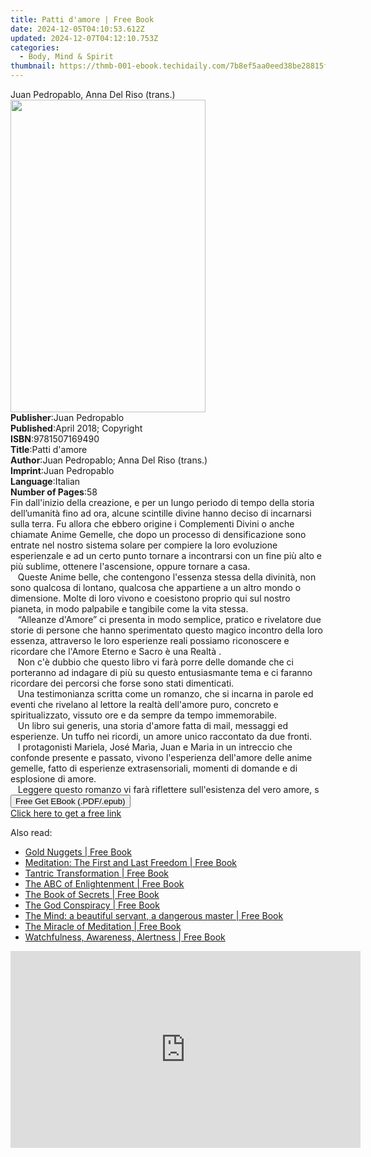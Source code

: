 ```yaml
---
title: Patti d'amore | Free Book
date: 2024-12-05T04:10:53.612Z
updated: 2024-12-07T04:12:10.753Z
categories:
  - Body, Mind & Spirit
thumbnail: https://thmb-001-ebook.techidaily.com/7b8ef5aa0eed38be28815f84619d58f30677194062ebf18ddee784f0c3eb6885.jpg
---
```

<main id="book-container">
  <div class="flex flex-col">
    <div class="book-brief flex-1 py-6 px-4 sm:p-6 md:py-10 md:px-8">
      <!-- brief-->
      <div class="book-brief-main">Juan Pedropablo, Anna Del Riso (trans.)</div>
    </div>
    <div
      class="book-meta-info flex-1 grid gap-4 col-start-1 col-end-3 row-start-1 sm:mb-6 sm:grid-cols-4 lg:gap-6 lg:col-start-2 lg:row-end-6 lg:row-span-6 lg:mb-0"
    >
      <div
        class="book-meta-info-left place-content-center mt-4 p-4 text-sm leading-6 col-start-2 col-span-2 dark:text-slate-400"
      >
        <img
          class="w-full h-500 object-cover rounded-lg sm:h-255 sm:col-span-2 lg:col-span-full"
          src="https://img-001-ebook.techidaily.com/91df826dfe4713a0f0438fa851149fbf374f69604026c59b093b6e9bd39490e3.jpg"
          alt=""
          width="312"
          height="500"
        />
      </div>
      <div
        class="book-meta-info-right mt-2 col-start-1 row-start-2 col-span-3 self-center"
      >
        <!-- meta data  -->
        <div class="flex flex-col px-4 md:px-8">
          <div class="flex-1">
            <strong>Publisher</strong>:<span class="px-2">Juan Pedropablo</span>
          </div>
          <div class="flex-1">
            <strong>Published</strong>:<span class="px-2"
              >April 2018; Copyright</span
            >
          </div>
          <div class="flex-1">
            <strong>ISBN</strong>:<span class="px-2">9781507169490</span>
          </div>
          <div class="flex-1">
            <strong>Title</strong>:<span class="px-2">Patti d&#39;amore</span>
          </div>
          <div class="flex-1">
            <strong>Author</strong>:<span class="px-2"
              >Juan Pedropablo; Anna Del Riso (trans.)</span
            >
          </div>
          <div class="flex-1">
            <strong>Imprint</strong>:<span class="px-2">Juan Pedropablo</span>
          </div>
          <div class="flex-1">
            <strong>Language</strong>:<span class="px-2">Italian</span>
          </div>
          <div class="flex-1">
            <strong>Number of Pages</strong>:<span class="px-2">58</span>
          </div>
        </div>
      </div>
    </div>
    <div class="book-description flex-1 py-6 px-4 sm:p-6 md:py-10 md:px-8">
      <div class="book-description-main">
        <div accordion-content="" id="description">
          Fin dall'inizio della creazione, e per un lungo periodo di tempo della
          storia dell’umanità fino ad ora, alcune scintille divine hanno deciso
          di incarnarsi sulla terra. Fu allora che ebbero origine i Complementi
          Divini o anche chiamate Anime Gemelle, che dopo un processo di
          densificazione sono entrate nel nostro sistema solare per compiere la
          loro evoluzione esperienzale e ad un certo punto tornare a incontrarsi
          con un fine più alto e più sublime, ottenere l'ascensione, oppure
          tornare a casa.<br />&nbsp;&nbsp; Queste Anime belle, che contengono
          l'essenza stessa della divinità, non sono qualcosa di lontano,
          qualcosa che appartiene a un altro mondo o dimensione. Molte di loro
          vivono e coesistono proprio qui sul nostro pianeta, in modo palpabile
          e tangibile come la vita stessa.<br />&nbsp;&nbsp; “Alleanze d'Amore”
          ci presenta in modo semplice, pratico e rivelatore due storie di
          persone che hanno sperimentato questo magico incontro della loro
          essenza, attraverso le loro esperienze reali possiamo riconoscere e
          ricordare che l'Amore Eterno e Sacro è una Realtà .<br />&nbsp;&nbsp;
          Non c'è dubbio che questo libro vi farà porre delle domande che ci
          porteranno ad indagare di più su questo entusiasmante tema e ci
          faranno ricordare dei percorsi che forse sono stati dimenticati.<br />&nbsp;&nbsp;
          Una testimonianza scritta come un romanzo, che si incarna in parole ed
          eventi che rivelano al lettore la realtà dell'amore puro, concreto e
          spiritualizzato, vissuto ore e da sempre da tempo immemorabile.<br />&nbsp;
          &nbsp;Un libro sui generis, una storia d'amore fatta di mail, messaggi
          ed esperienze. Un tuffo nei ricordi, un amore unico raccontato da due
          fronti.<br />&nbsp; &nbsp;I protagonisti Mariela, José Marìa, Juan e
          Maria in un intreccio che confonde presente e passato, vivono
          l'esperienza dell'amore delle anime gemelle, fatto di esperienze
          extrasensoriali, momenti di domande e di esplosione di amore.<br />&nbsp;
          &nbsp;Leggere questo romanzo vi farà riflettere sull'esistenza del
          vero amore, s
        </div>
        <div class="accordion-fader"></div>
      </div>
    </div>
    <div class="book-excerpts flex-1 py-6 px-4 sm:p-6 md:py-10 md:px-8"></div>
    <div
      class="book-about-author flex-1 py-6 px-4 sm:p-6 md:py-10 md:px-8"
    ></div>
    <div class="book-free-get flex-1 py-6 px-4 sm:p-6 md:py-10 md:px-8">
      <button
        id="btn-free-get"
        class="bg-blue-500 hover:bg-blue-700 text-white font-bold py-2 px-4 rounded"
      >
        Free Get EBook (.PDF/.epub)
      </button>
      <div id="countdown-display" class="px-2 text-lg mt-2"></div>
      <a
        id="free-link"
        class="hidden bg-blue-500 hover:bg-blue-700 text-white font-bold py-2 px-4 rounded"
        href="https://www.ebooks.com/en-us/book/95834637/patti-d-amore/juan-pedropablo/"
        target="_blank"
        >Click here to get a free link</a
      >
    </div>
    <script>
      let countdownTime = 0;
      let countdownInterval = null;
      document
        .getElementById('btn-free-get')
        .addEventListener('click', startCountdown);
      function startCountdown() {
        countdownTime = new Date().getTime() + 60000 * 3;
        countdownInterval = setInterval(updateCountdown, 1000);
        document.getElementById('btn-free-get').disabled = true;
        document
          .getElementById('btn-free-get')
          .classList.add('bg-gray-500', 'cursor-not-allowed');
      }
      function updateCountdown() {
        let currentTime = new Date().getTime();
        let timeLeft = countdownTime - currentTime;
        let secondsLeft = Math.floor(timeLeft / 1000);
        document.getElementById('countdown-display').innerHTML =
          `Remaining time: ${secondsLeft} seconds.`;
        if (secondsLeft <= 0) {
          clearInterval(countdownInterval);
          document.getElementById('btn-free-get').classList.add('hidden');
          document.getElementById('free-link').classList.remove('hidden');
          document.getElementById('countdown-display').innerHTML = '';
        }
      }
    </script>
  </div>
</main>

<ins class="adsbygoogle"
      style="display:block"
      data-ad-client="ca-pub-7571918770474297"
      data-ad-slot="8358498916"
      data-ad-format="auto"
      data-full-width-responsive="true"></ins>
    

<span class="atpl-alsoreadstyle">Also read:</span>
<div><ul>
<li><a href="https://novels-ebooks.techidaily.com/96476455-9780880507677-gold-nuggets/"><u>Gold Nuggets | Free Book</u></a></li>
<li><a href="https://novels-ebooks.techidaily.com/96476459-9780880507721-meditation-the-first-and-last-freedom/"><u>Meditation: The First and Last Freedom | Free Book</u></a></li>
<li><a href="https://novels-ebooks.techidaily.com/96476451-9780880504102-tantric-transformation/"><u>Tantric Transformation | Free Book</u></a></li>
<li><a href="https://novels-ebooks.techidaily.com/96476472-9780880507851-the-abc-of-enlightenment/"><u>The ABC of Enlightenment | Free Book</u></a></li>
<li><a href="https://novels-ebooks.techidaily.com/96476461-9780880507707-the-book-of-secrets/"><u>The Book of Secrets | Free Book</u></a></li>
<li><a href="https://novels-ebooks.techidaily.com/96476457-9780880507684-the-god-conspiracy/"><u>The God Conspiracy | Free Book</u></a></li>
<li><a href="https://novels-ebooks.techidaily.com/96476468-9780880500173-the-mind-a-beautiful-servant-a-dangerous-master/"><u>The Mind: a beautiful servant, a dangerous master | Free Book</u></a></li>
<li><a href="https://novels-ebooks.techidaily.com/96476463-9780880500234-the-miracle-of-meditation/"><u>The Miracle of Meditation | Free Book</u></a></li>
<li><a href="https://novels-ebooks.techidaily.com/96476456-9780880500166-watchfulness-awareness-alertness/"><u>Watchfulness, Awareness, Alertness | Free Book</u></a></li>
</ul></div>

<!-- affiliate ads begin -->
<iframe width="560" height="315" src="https://www.youtube.com/embed/djPqRkskaBo?si=O6FEI-KVW0HwN417" title="YouTube video player" frameborder="0" allow="accelerometer; autoplay; clipboard-write; encrypted-media; gyroscope; picture-in-picture; web-share" referrerpolicy="strict-origin-when-cross-origin" allowfullscreen></iframe>
<!-- affiliate ads end -->

